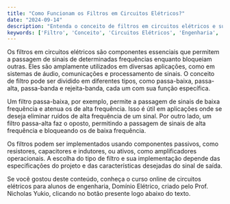 ```yaml
---
title: "Como Funcionam os Filtros em Circuitos Elétricos?"
date: "2024-09-14"
description: "Entenda o conceito de filtros em circuitos elétricos e sua aplicação prática em engenharia."
keywords: ['Filtro', 'Conceito', 'Circuitos Elétricos', 'Engenharia', 'Amplificador']
---
```


Os filtros em circuitos elétricos são componentes essenciais que permitem a passagem de sinais de determinadas frequências enquanto bloqueiam outras. Eles são amplamente utilizados em diversas aplicações, como em sistemas de áudio, comunicações e processamento de sinais. O conceito de filtro pode ser dividido em diferentes tipos, como passa-baixa, passa-alta, passa-banda e rejeita-banda, cada um com sua função específica.

Um filtro passa-baixa, por exemplo, permite a passagem de sinais de baixa frequência e atenua os de alta frequência. Isso é útil em aplicações onde se deseja eliminar ruídos de alta frequência de um sinal. Por outro lado, um filtro passa-alta faz o oposto, permitindo a passagem de sinais de alta frequência e bloqueando os de baixa frequência.

Os filtros podem ser implementados usando componentes passivos, como resistores, capacitores e indutores, ou ativos, como amplificadores operacionais. A escolha do tipo de filtro e sua implementação depende das especificações do projeto e das características desejadas do sinal de saída.

Se você gostou deste conteúdo, conheça o curso online de circuitos elétricos para alunos de engenharia, Domínio Elétrico, criado pelo Prof. Nicholas Yukio, clicando no botão presente logo abaixo do texto.